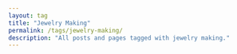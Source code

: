 ```yaml
---
layout: tag
title: "Jewelry Making"
permalink: /tags/jewelry-making/
description: "All posts and pages tagged with jewelry making."
---
```

